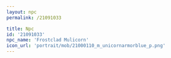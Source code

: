 ```yaml
---
layout: npc
permalink: /21091033

title: Npc
id: '21091033'
npc_name: 'Frostclad Mulicorn'
icon_url: 'portrait/mob/21000110_m_unicornarmorblue_p.png'
---
```

